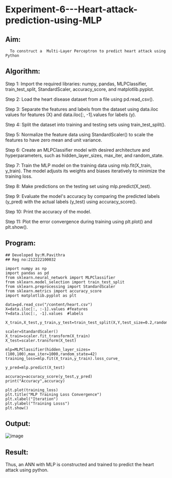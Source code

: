 # Experiment-6---Heart-attack-prediction-using-MLP

## Aim:

      To construct a  Multi-Layer Perceptron to predict heart attack using Python
      
## Algorithm:

Step 1:
Import the required libraries: numpy, pandas, MLPClassifier, train_test_split, StandardScaler, accuracy_score, and matplotlib.pyplot.<br>

Step 2:
Load the heart disease dataset from a file using pd.read_csv().<br>

Step 3:
Separate the features and labels from the dataset using data.iloc values for features (X) and data.iloc[:, -1].values for labels (y).<br>

Step 4:
Split the dataset into training and testing sets using train_test_split().<br>

Step 5:
Normalize the feature data using StandardScaler() to scale the features to have zero mean and unit variance.<br>

Step 6:
Create an MLPClassifier model with desired architecture and hyperparameters, such as hidden_layer_sizes, max_iter, and random_state.<br>

Step 7:
Train the MLP model on the training data using mlp.fit(X_train, y_train). The model adjusts its weights and biases iteratively to minimize the training loss.<br>

Step 8:
Make predictions on the testing set using mlp.predict(X_test).<br>

Step 9:
Evaluate the model's accuracy by comparing the predicted labels (y_pred) with the actual labels (y_test) using accuracy_score().<br>

Step 10:
Print the accuracy of the model.<br>

Step 11:
Plot the error convergence during training using plt.plot() and plt.show().<br>

## Program:
```
## Developed by:M.Pavithra
## Reg no:212222100032

import numpy as np
import pandas as pd 
from sklearn.neural_network import MLPClassifier 
from sklearn.model_selection import train_test_split
from sklearn.preprocessing import StandardScaler 
from sklearn.metrics import accuracy_score
import matplotlib.pyplot as plt

data=pd.read_csv("/content/heart.csv")
X=data.iloc[:, :-1].values #features 
Y=data.iloc[:, -1].values  #labels 

X_train,X_test,y_train,y_test=train_test_split(X,Y,test_size=0.2,random_state=42)

scaler=StandardScaler()
X_train=scaler.fit_transform(X_train)
X_test=scaler.transform(X_test)

mlp=MLPClassifier(hidden_layer_sizes=(100,100),max_iter=1000,random_state=42)
training_loss=mlp.fit(X_train,y_train).loss_curve_

y_pred=mlp.predict(X_test)

accuracy=accuracy_score(y_test,y_pred)
print("Accuracy",accuracy)

plt.plot(training_loss)
plt.title("MLP Training Loss Convergence")
plt.xlabel("Iteration")
plt.ylabel("Training Losss")
plt.show()
```
## Output:

![image](https://github.com/22008686/Experiment-6---Heart-attack-prediction-using-MLP/assets/118916413/34038a18-0181-4748-a531-98ed8e271c2c)

## Result:

Thus, an ANN with MLP is constructed and trained to predict the heart attack using python.
     

